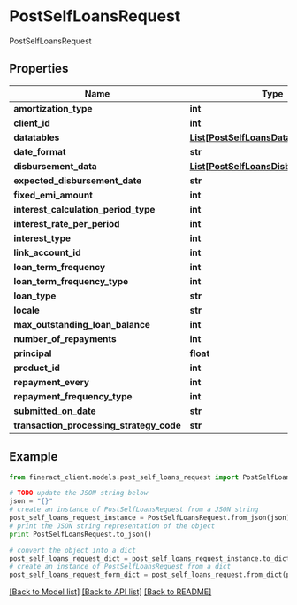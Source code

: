 # PostSelfLoansRequest

PostSelfLoansRequest

## Properties

Name | Type | Description | Notes
------------ | ------------- | ------------- | -------------
**amortization_type** | **int** |  | [optional] 
**client_id** | **int** |  | [optional] 
**datatables** | [**List[PostSelfLoansDatatables]**](PostSelfLoansDatatables.md) |  | [optional] 
**date_format** | **str** |  | [optional] 
**disbursement_data** | [**List[PostSelfLoansDisbursementData]**](PostSelfLoansDisbursementData.md) |  | [optional] 
**expected_disbursement_date** | **str** |  | [optional] 
**fixed_emi_amount** | **int** |  | [optional] 
**interest_calculation_period_type** | **int** |  | [optional] 
**interest_rate_per_period** | **int** |  | [optional] 
**interest_type** | **int** |  | [optional] 
**link_account_id** | **int** |  | [optional] 
**loan_term_frequency** | **int** |  | [optional] 
**loan_term_frequency_type** | **int** |  | [optional] 
**loan_type** | **str** |  | [optional] 
**locale** | **str** |  | [optional] 
**max_outstanding_loan_balance** | **int** |  | [optional] 
**number_of_repayments** | **int** |  | [optional] 
**principal** | **float** |  | [optional] 
**product_id** | **int** |  | [optional] 
**repayment_every** | **int** |  | [optional] 
**repayment_frequency_type** | **int** |  | [optional] 
**submitted_on_date** | **str** |  | [optional] 
**transaction_processing_strategy_code** | **str** |  | [optional] 

## Example

```python
from fineract_client.models.post_self_loans_request import PostSelfLoansRequest

# TODO update the JSON string below
json = "{}"
# create an instance of PostSelfLoansRequest from a JSON string
post_self_loans_request_instance = PostSelfLoansRequest.from_json(json)
# print the JSON string representation of the object
print PostSelfLoansRequest.to_json()

# convert the object into a dict
post_self_loans_request_dict = post_self_loans_request_instance.to_dict()
# create an instance of PostSelfLoansRequest from a dict
post_self_loans_request_form_dict = post_self_loans_request.from_dict(post_self_loans_request_dict)
```
[[Back to Model list]](../README.md#documentation-for-models) [[Back to API list]](../README.md#documentation-for-api-endpoints) [[Back to README]](../README.md)


